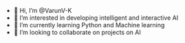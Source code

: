 - 👋 Hi, I’m @VarunV-K
- 👀 I’m interested in developing intelligent and interactive AI
- 🌱 I’m currently learning Python and Machine learning
- 💞️ I’m looking to collaborate on projects on AI

<!---
VarunV-K/VarunV-K is a ✨ special ✨ repository because its `README.md` (this file) appears on your GitHub profile.
You can click the Preview link to take a look at your changes.
--->
